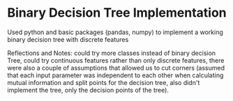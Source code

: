# Binary Decision Tree Implementation

Used python and basic packages (pandas, numpy) to implement a working binary decision tree with discrete features

Reflections and Notes: could try more classes instead of binary decision Tree, could try continuous features rather than only discrete features, there were also a couple of assumptions that allowed us to cut corners (assumed that each input parameter was independent to each other when calculating mutual information and split points for the decision tree, also didn't implement the tree, only the decision points of the tree). 
